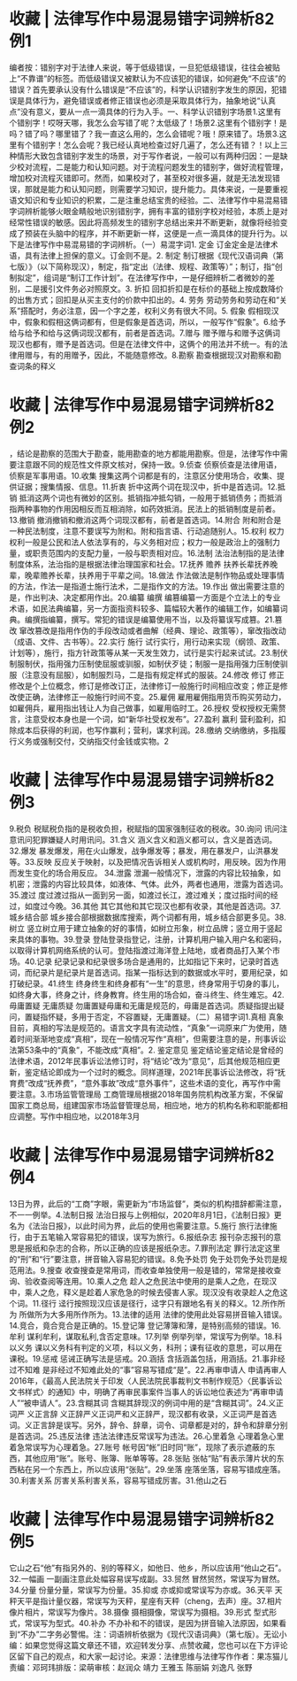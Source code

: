 # 收藏 | 法律写作中易混易错字词辨析82例1

编者按：错别字对于法律人来说，等于低级错误，一旦犯低级错误，往往会被贴上“不靠谱”的标签。而低级错误又被默认为不应该犯的错误，如何避免“不应该”的错误？首先要承认没有什么错误是“不应该”的，科学认识错别字发生的原因，犯错误是具体行为，避免错误或者修正错误也必须是采取具体行为，抽象地说“认真点”没有意义，要从一点一滴具体的行为入手。一、科学认识错别字场景1.这里有个错别字！哎呀天哪，我怎么会写错了呢？太低级了！场景2.这里有个错别字！是吗？错了吗？哪里错了？我一直这么用的，怎么会错呢？哦！原来错了。场景3.这里有个错别字！怎么会呢？我已经认真地检查过好几遍了，怎么还有错？！以上三种情形大致包含错别字发生的场景，对于写作者说，一般可以有两种归因：一是缺少校对流程，二是能力和认知问题。对于流程问题发生的错别字，做好流程管理，增加校对流程灭错即可。然而，如果校对了，甚至校对很多遍，就是无法发现错误，那就是能力和认知问题，则需要学习知识，提升能力。具体来说，一是要重视语文知识和专业知识的积累，二是注重总结宝贵的经验。二、法律写作中易混易错字词辨析能够火眼金睛般地识别错别字，拥有丰富的错别字校对经验，本质上是对经常性错误的敏感。因此将高频发生的错别字总结出来并不断更新，就像将经验变成了预装在头脑中的程序，并不断更新一样，这便是一点一滴具体的提升行为。以下是法律写作中易混易错的字词辨析。（一）易混字词1. 定金 订金定金是法律术语，具有法律上担保的意义。订金则不是。2. 制定 制订根据《现代汉语词典（第七版）》（以下简称现汉），制定，指“定出（法律、规程、政策等）”；制订，指“创制拟定”，组词是“制订工作计划”。在法律写作中，一是仔细辨析二者微妙的差别，二是援引文件务必对照原文。3. 折扣 回扣折扣是在标价的基础上按成数降价的出售方式；回扣是从买主支付的价款中扣出的。4. 劳务 劳动劳务和劳动在和“关系”搭配时，务必注意，因一个字之差，权利义务有很大不同。5. 假象 假相现汉中，假象和假相这俩词都有，但是假象是首选词，所以，一般写作“假象”。6.给予 给与给予和给与这俩词现汉都有，前者是首选词。7.赠与 赠予赠与和赠予这俩词现汉也都有，赠予是首选词。但是在法律文件中，这俩个的用法并不统一。有的法律用赠与，有的用赠予，因此，不能随意修改。8.勘察 勘查根据现汉对勘察和勘查词条的释义

# 收藏 | 法律写作中易混易错字词辨析82例2

，结论是勘察的范围大于勘查，能用勘查的地方都能用勘察。但是，法律写作中需要注意跟不同的规范性文件原文核对，保持一致。9.侦查 侦察侦查是法律用语，侦察是军事用语。10.收集 搜集这两个词都是有的，注意区分使用场合，收集、提供证据；搜集情报、信息。11.折衷 折中这两个词在现汉中，折中是首选词。12.抵销 抵消这两个词也有微妙的区别。抵销指冲抵勾销，一般用于抵销债务；而抵消指两种事物的作用因相反而互相消除，如药效抵消。民法上的抵销制度是前者。13.撤销 撤消撤销和撤消这两个词现汉都有，前者是首选词。14.附合 附和附合是一种民法制度，注意不要误写为附和。附和指言语、行动追随别人。15.权利 权力权利一般是公民和法人依法享有的，与义务相对应；权力一般是政治上的强制力量，或职责范围内的支配力量，一般与职责相对应。16.法制 法治法制指的是法律制度体系，法治指的是根据法律治理国家和社会。17.抚养 赡养 扶养长辈抚养晚辈，晚辈赡养长辈，扶养用于平辈之间。18.做法 作法做法是制作物品或处理事情的方法，作法一是指道士施行法术，二是指作文的方法。19.作出 做出需要注意的是，作出判决、决定都用作出。20.编纂  编撰 编篡编纂一方面是个立法上的专业术语，如民法典编纂，另一方面指资料较多、篇幅较大著作的编辑工作，如编纂词典。编撰指编纂，撰写。常犯的错误是编纂使用不当，以及将纂误写成篡。21.篡改 窜改篡改是指用作伪的手段改动或者曲解（经典、理论、政策等），窜改指改动（成语、文件、古书等）。22.实行 施行 试行实行，用行动来实现（纲领、政策、计划等），施行，指方针政策等从某一天发生效力，试行是实行起来试试。23.制伏 制服制伏，指用强力压制使屈服或驯服，如制伏歹徒；制服一是指用强力压制使驯服（注意没有屈服），如制服烈马，二是指有规定样式的服装。24.修改 修订 修正修改是个上位概念，修订是修改订正，法律修订一般施行时间相应改变；修正是修改使正确，法律修正一般施行时间不变。25.雇佣 雇用雇佣指用货币购买劳动力，如雇佣兵，雇用指出钱让人为自己做事，如雇用临时工。26.授权 受权授权无需赘言，注意受权本身也是一个词，如“新华社受权发布”。27.盈利 赢利 营利盈利，扣除成本后获得的利润，也写作赢利；营利，谋求利润。28.缴纳 交纳缴纳，多指履行义务或强制交付，交纳指交付金钱或实物。2

# 收藏 | 法律写作中易混易错字词辨析82例3

9.税负 税赋税负指的是税收负担，税赋指的国家强制征收的税收。30.询问 讯问注意讯问犯罪嫌疑人时用讯问。31.含义 涵义含义和涵义都可以，含义是首选词。32.爆发 暴发爆发，用在火山爆发，战争爆发等；暴发，用在暴发户，山洪暴发等。33.反映 反应关于映射，以及把情况告诉相关人或机构时，用反映。因为作用而发生变化的场合用反应。 34.泄露 泄漏一般情况下，泄露的内容比较抽象，如机密；泄露的内容比较具体，如液体、气体。此外，两者也通用，泄露为首选词。35.渡过 度过渡过指从一面到另一面，如渡过长江，渡过难关；度过指时间的经过，如度过今晚。36.其他 其它其他和其它现汉也都有收录，其他是首选词。37.城乡结合部 城乡接合部根据数据库搜索，两个词都有用，城乡结合部更多见。38.树立 竖立树立用于建立抽象的好的事情，如树立形象，树立品牌；竖立用于竖起来具体的事物。39.登录 登陆登录指登记，注册，计算机用户输入用户名和密码，以取得计算机网络系统的认可。登陆指渡过海洋登上陆地，或者商品打入某个市场。40.记录 纪录记录和纪录很多场合是通用的，比如指记下来时，记录时首选词，而纪录片是纪录片是首选词。指某一指标达到的数据或水平时，要用纪录，如打破纪录。41.终生 终身终生和终身都有“一生”的意思，终身常用于切身的事儿，如终身大事，终身之计，终身教育。终生用的场合如，奋斗终生、终生难忘。42.毋庸置疑 无庸质疑 勿庸置疑毋庸和无庸是规范的，毋庸是首选词。质疑指提出疑问，置疑指怀疑，多用于否定，不容置疑，无庸置疑。（二）易错字词1.真相 真象目前，真相的写法是规范的。语言文字具有流动性，“真象”一词原来广为使用，随着时间渐渐地变成“真相”，现在一般情况写作“真相”，但需要注意的是，刑事诉讼法第53条中的“真象”，不能改成“真相”。2. 鉴定意见 鉴定结论鉴定结论是曾经的法律术语，2012年民事诉讼法修订时，将“结论”改为“意见”，后其他规范相应更新，鉴定结论即成为一个过时的概念。同样道理，2021年民事诉讼法修改，将“抚育费”改成“抚养费”，“意外事故”改成“意外事件”，这些术语的变化，再写作中需要注意。3.市场监管管理局  工商管理局根据2018年国务院机构改革方案，不保留国家工商总局，组建国家市场监督管理总局，相应地，地方的机构名称和职能都相应调整。写作中相应地，以2018年3月

# 收藏 | 法律写作中易混易错字词辨析82例4

13日为界，此后的“工商”字眼，需更新为“市场监督”，类似的机构措辞都需注意，不一一例举。4.法制日报 法治日报与上例相似，2020年8月1日，《法制日报》更名为《法治日报》，以此时间为界，此后的使用也需要注意。5.施行 旅行法律施行，由于五笔输入常容易犯的错误，误写为旅行。6.报纸杂志 报刊杂志报刊的意思是报纸和杂志的合称，所以正确的应该是报纸杂志。7.罪刑法定 罪行法定这里的“刑”和“行”要注意，拼音输入容易犯的错误。8.免予处罚 免于处罚免予处罚是规范用法。9.搜查 收查搜查是常用词，而收查单独使用一般是错的，常常是接收查询、验收查阅等连用。10.乘人之危 趁人之危民法中使用的是乘人之危，在现汉中，乘人之危，释义是趁着人家危急的时候去侵害人家。现汉没有收录趁人之危这个词。11.径行 迳行按照现汉应该是径行，迳字只有跟地名有关的释义。12.所作所为 所做所为大多用所作所为。13.法律的适用  法律的使用此处容易拼音输入错误。14.竞合，竟合竞合是正确的。15.登记簿 登记薄簿和薄，是特别高频的错误。16.牟利 谋利牟利，谋取私利,含否定意味。17.列举 例举列举，常误写为例举。18.科以义务 课以义务科有判定的义项，科以义务，科刑；课有征收的意思，可以用在课税。19.惩戒 惩诫正确写法是惩戒。20.涵括 含括涵盖包括，用涵括。21.事非经过不知难 是非经过不知难此处的“事”容易写错成“是”。22.再审申请人 申请再审人2016年，《最高人民法院关于印发〈人民法院民事裁判文书制作规范〉〈民事诉讼文书样式〉的通知》中，明确了再审民事案件当事人的诉讼地位表述为“再审申请人”“被申请人”。23.含糊其词 含糊其辞现汉的例词中用的是“含糊其词”。24.义正词严 义正言辞 义正辞严义正词严和义正辞严，现汉都有收录，义正词严是首选词。义正言辞是误写。另外，辞令、辞章，词令、词章都是对的，辞令和辞章分别是首选词。25.违反法律 违法法律违反常误写为违法。26.心里着急 心理着急心里着急常误写为心理着急。27.账号 帐号因“帐”旧时同“账”，现除了表示遮蔽的东西，其他应用“账”。账号、账簿、账单等等。28.张贴 张帖“贴”有表示薄片状的东西粘在另一个东西上，所以应该用“张贴”。29.坐落 座落坐落，容易写错成座落。30.利害关系 厉害关系利害关系，容易写错成厉害。31.他山之石 

# 收藏 | 法律写作中易混易错字词辨析82例5

它山之石“他”有指另外的、别的等释义，如他日、他乡，所以应该用“他山之石”。32.一幅画 一副画注意此处幅容易误写成副。33.贸然 冒然贸然，常误写为冒然。34.分量 份量分量，常误写为份量。35.抑或 亦或抑或常误写为亦或。36.天平 天秤天平是指计量仪器，常误写为天秤，星座有天秤（cheng，去声）座。37.相片 像片相片，常误写为像片。38.摄像 摄相摄像，常误写为摄相。39.形式 型式形式，常误写为型式。40.补办 不办补和不的错误，是因为拼音输入法原因，如果看到“不办”二字务必警惕。注：词语辨析依据为《现代汉语词典》（第七版）。无讼小编：如果您觉得这篇文章还不错，欢迎转发分享、点赞收藏，您也可以在下方评论区留下自己的观点，和大家一起讨论。来源：法律思维与法律写作作者：果冻猫儿责编：邓珂玮排版：梁萌审核：赵润众 靖力 王雅玉 陈丽娟 刘逸凡 张野

